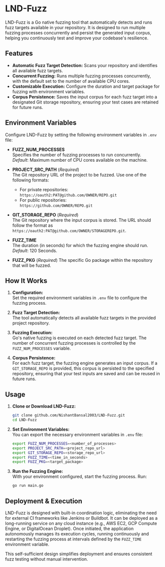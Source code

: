 # LND-Fuzz

LND-Fuzz is a Go native fuzzing tool that automatically detects and runs fuzz targets available in your repository. It is designed to run multiple fuzzing processes concurrently and persist the generated input corpus, helping you continuously test and improve your codebase's resilience.

## Features

- **Automatic Fuzz Target Detection:** Scans your repository and identifies all available fuzz targets.
- **Concurrent Fuzzing:** Runs multiple fuzzing processes concurrently, with the default set to the number of available CPU cores.
- **Customizable Execution:** Configure the duration and target package for fuzzing with environment variables.
- **Corpus Persistence:** Saves the input corpus for each fuzz target into a designated Git storage repository, ensuring your test cases are retained for future runs.

## Environment Variables

Configure LND-Fuzz by setting the following environment variables in `.env` file:

- **FUZZ_NUM_PROCESSES**  
  Specifies the number of fuzzing processes to run concurrently.  
  _Default_: Maximum number of CPU cores available on the machine.

- **PROJECT_SRC_PATH** (_Required_)  
  The Git repository URL of the project to be fuzzed. Use one of the following formats:

  - For private repositories:  
    `https://oauth2:PAT@github.com/OWNER/REPO.git`
  - For public repositories:  
    `https://github.com/OWNER/REPO.git`

- **GIT_STORAGE_REPO** (_Required_)  
  The Git repository where the input corpus is stored. The URL should follow the format as `https://oauth2:PAT@github.com/OWNER/STORAGEREPO.git`.

- **FUZZ_TIME**  
  The duration (in seconds) for which the fuzzing engine should run.  
  _Default_: 120 Seconds.

- **FUZZ_PKG** (_Required_)
  The specific Go package within the repository that will be fuzzed.

## How It Works

1. **Configuration:**  
   Set the required environment variables in `.env` file to configure the fuzzing process.

2. **Fuzz Target Detection:**  
   The tool automatically detects all available fuzz targets in the provided project repository.

3. **Fuzzing Execution:**  
   Go's native fuzzing is executed on each detected fuzz target. The number of concurrent fuzzing processes is controlled by the `FUZZ_NUM_PROCESSES` variable.

4. **Corpus Persistence:**  
   For each fuzz target, the fuzzing engine generates an input corpus. If a `GIT_STORAGE_REPO` is provided, this corpus is persisted to the specified repository, ensuring that your test inputs are saved and can be reused in future runs.

## Usage

1. **Clone or Download LND-Fuzz:**

   ```bash
   git clone github.com/NishantBansal2003/LND-Fuzz.git
   cd LND-Fuzz
   ```

2. **Set Environment Variables:**  
   You can export the necessary environment variables in `.env` file:

   ```bash
   export FUZZ_NUM_PROCESSES=<number_of_processes>
   export PROJECT_SRC_PATH=<project_repo_url>
   export GIT_STORAGE_REPO=<storage_repo_url>
   export FUZZ_TIME=<time_in_seconds>
   export FUZZ_PKG=<target_package>
   ```

3. **Run the Fuzzing Engine:**  
   With your environment configured, start the fuzzing process. Run:
   ```bash
   go run main.go
   ```

## Deployment & Execution

LND-Fuzz is designed with built-in coordination logic, eliminating the need for external CI frameworks like Jenkins or Buildbot. It can be deployed as a long-running service on any cloud instance (e.g., AWS EC2, GCP Compute Engine, or DigitalOcean Droplet). Once initiated, the application autonomously manages its execution cycles, running continuously and restarting the fuzzing process at intervals defined by the `FUZZ_TIME` environment variable.

This self-sufficient design simplifies deployment and ensures consistent fuzz testing without manual intervention.
